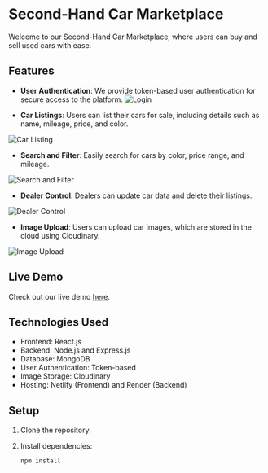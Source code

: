 # Second-Hand Car Marketplace

Welcome to our Second-Hand Car Marketplace, where users can buy and sell used cars with ease.

## Features

- **User Authentication**: We provide token-based user authentication for secure access to the platform.
  ![Login](https://res.cloudinary.com/dwijfxapd/image/upload/v1692799698/Screenshot_2023-08-23_193749_kudqx5.png)

- **Car Listings**: Users can list their cars for sale, including details such as name, mileage, price, and color.

![Car Listing](https://res.cloudinary.com/dwijfxapd/image/upload/v1692799139/Screenshot_2023-08-23_192709_mcalst.png)

- **Search and Filter**: Easily search for cars by color, price range, and mileage.

![Search and Filter](https://res.cloudinary.com/dwijfxapd/image/upload/v1692799377/fsdfsd_r5piqg.png)

- **Dealer Control**: Dealers can update car data and delete their listings.

![Dealer Control](https://res.cloudinary.com/dwijfxapd/image/upload/v1692799489/Screenshot_2023-08-23_193421_szzgjs.png)

- **Image Upload**: Users can upload car images, which are stored in the cloud using Cloudinary.

![Image Upload](https://res.cloudinary.com/dwijfxapd/image/upload/v1692799489/Screenshot_2023-08-23_193421_szzgjs.png)

## Live Demo

Check out our live demo [here](https://carsellwithattryb.netlify.app/).

## Technologies Used

- Frontend: React.js
- Backend: Node.js and Express.js
- Database: MongoDB
- User Authentication: Token-based
- Image Storage: Cloudinary
- Hosting: Netlify (Frontend) and Render (Backend)

## Setup

1. Clone the repository.

2. Install dependencies:

   ```shell
   npm install
